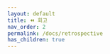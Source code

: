 ```yaml
---
layout: default
title: ⏪ 회고
nav_order: 2
permalink: /docs/retrospective
has_children: true
---
```


